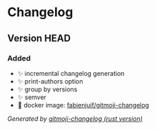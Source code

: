 # Changelog

<a name="HEAD" data-comment="this line is used by gitmoji-changelog, don't remove it!"></a>
## Version HEAD

### Added
- ✨  incremental changelog generation
- ✨  print-authors option
- ✨  group by versions
- ✨  semver
- 🐳  docker image: [fabienjuif/gitmoji-changelog](https://hub.docker.com/r/fabienjuif/gitmoji-changelog)

_Generated by [gitmoji-changelog (rust version)](https://github.com/fabienjuif/gitmoji-changelog-rust)_
